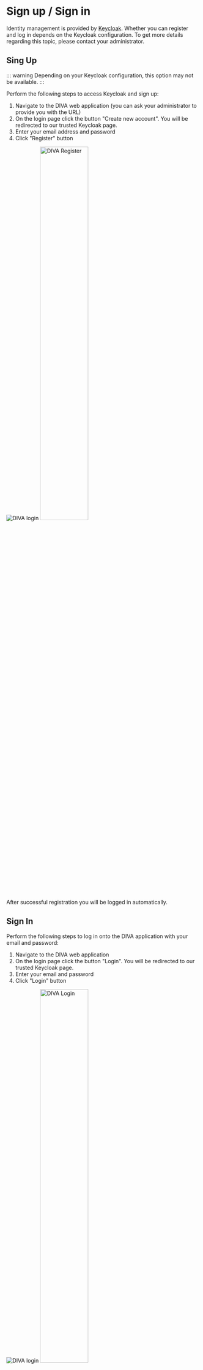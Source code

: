# Sign up / Sign in

Identity management is provided by [Keycloak](https://www.keycloak.org/).
Whether you can register and log in depends on the Keycloak configuration.
To get more details regarding this topic, please contact your administrator.

## Sing Up

::: warning
Depending on your Keycloak configuration, this option may not be available.
:::

Perform the following steps to access Keycloak and sign up:

1. Navigate to the DIVA web application (you can ask your administrator to provide you with the URL)
2. On the login page click the button "Create new account". You will be redirected to our trusted Keycloak page.
3. Enter your email address and password
4. Click "Register" button

<div class="flex-col sm:flex-row flex justify-center">
    <img class="rounded-lg w-full sm:w-1/2" :src="$withBase('/assets/screenshots/login.png')" alt="DIVA login">
    <img class="rounded-lg w-full sm:w-1/2" :src="$withBase('/assets/screenshots/keycloak/keycloak_register.png')" width="50%" alt="DIVA Register">
</div>

After successful registration you will be logged in automatically.

## Sign In

Perform the following steps to log in onto the DIVA application with your email and password:

1. Navigate to the DIVA web application
2. On the login page click the button "Login". You will be redirected to our trusted Keycloak page.
3. Enter your email and password
4. Click "Login" button

<div class="flex-col sm:flex-row flex justify-center">
    <img class="rounded-lg w-full sm:w-1/2" :src="$withBase('/assets/screenshots/login.png')" alt="DIVA login">
    <img class="rounded-lg w-full sm:w-1/2" :src="$withBase('/assets/screenshots/keycloak/keycloak_signin.png')" width="50%" alt="DIVA Login">
</div>

After successful login you will be automatically redirected to the [Home Page](./home.md).

::: tip Change your Username
Initially, your username will be set to your email.
If you want a better experience, please change your username by visiting the [User Details Page](./user.md).
:::

::: tip Upload a profile image
Visit the [User Details Page](./user.md) to provide your account with further information or upload a profile picture.
:::
